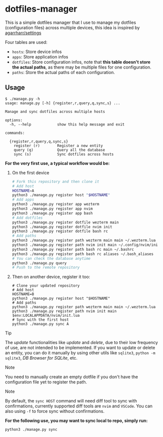 # dotfiles-manager

This is a simple dotfiles manager that I use to manage my dotfiles (configuration files) across multiple devices,
this idea is inspired by [agarrharr/settings](https://github.com/agarrharr/settings)

Four tables are used:

- `hosts`: Store device infos
- `apps`: Store application infos
- `dotfiles`: Store configuration infos, note that **this table doesn't store the actual paths**, as there may be multiple files for one configuration.
- `paths`: Store the actual paths of each configuration.

## Usage

```plain
$ ./manage.py -h
usage: manage.py [-h] {register,r,query,q,sync,s} ...

Manage and sync dotfiles across multiple hosts

options:
  -h, --help            show this help message and exit

commands:

  {register,r,query,q,sync,s}
    register (r)        Register a new entity
    query (q)           Query all the database
    sync (s)            Sync dotfiles across hosts
```

**For the very first use, a typical workflow would be:**

1. On the first device

    ```bash
    # Fork this repository and then clone it
    # Add host
    HOSTNAME=A
    python3 ./manage.py register host "$HOSTNAME"
    # Add apps
    python3 ./manage.py register app wezterm
    python3 ./manage.py register app nvim
    python3 ./manage.py register app bash
    # Add dotfiles
    python3 ./manage.py register dotfile wezterm main
    python3 ./manage.py register dotfile nvim init
    python3 ./manage.py register dotfile bash rc
    # Add paths
    python3 ./manage.py register path wezterm main main ~/.wezterm.lua
    python3 ./manage.py register path nvim init main ~/.config/nvim/init.lua
    python3 ./manage.py register path bash rc main ~/.bashrc
    python3 ./manage.py register path bash rc aliases ~/.bash_aliases
    # You can check the database anytime
    python3 ./manage.py query
    # Push to the remote repository
    ```

1. Then on another device, register it too:

    ```pwsh
    # Clone your updated repository
    # Add host
    HOSTNAME=B
    python3 ./manage.py register host "$HOSTNAME"
    # Add paths
    python3 ./manage.py register path wezterm main main ~/.wezterm.lua
    python3 ./manage.py register path nvim init main $env:LOCALAPPDATA/nvim/init.lua
    # Sync with the first host
    python3 ./manage.py sync A
    ```
    
> [!TIP]
> The *update* functionalities like *update* and *delete*, due to their low
> frequency of use, are not intended to be implemented.
> If you want to update or delete an entity, you can do it manually by using
> other utils like `sqlite3`, `python -m sqlite3`, *DB Browser for SQLite*, etc.

> [!NOTE]
> You need to manually create an empty dotfile if you don't have the
> configuration file yet to register the path.

> [!NOTE]
> By default, the `sync HOST` command will need diff tool to sync with
> confirmations, currently supported diff tools are `nvim` and `VSCode`.
> You can also using `-f` to force sync without confirmations.

**For the following use, you may want to sync local to repo, simply run:**

```bash
python3 ./manage.py sync
```
